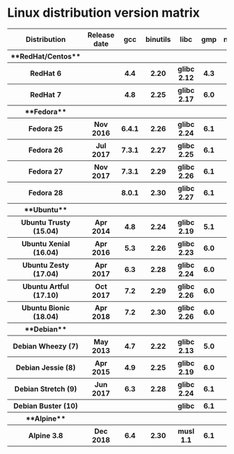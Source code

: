# Linux distribution version matrix

<table><tr><th> Distribution          </th>
<th> Release date </th>
<th> gcc </th>
<th> binutils </th>
<th> libc      </th>
<th> gmp </th>
<th> ncurses </th>
<th> tinfo </th>
<th> Comments </th>
<th> Has bindist 
</th></tr>
<tr><th>**RedHat/Centos**</th>
<th></th>
<th></th>
<th></th>
<th></th>
<th></th>
<th></th>
<th></th>
<th></th>
<th></th></tr>
<tr><th> RedHat 6                </th>
<th></th>
<th> 4.4   </th>
<th> 2.20       </th>
<th> glibc 2.12  </th>
<th> 4.3   </th>
<th> 5.7       </th>
<th></th>
<th></th>
<th></th></tr>
<tr><th> RedHat 7                </th>
<th></th>
<th> 4.8   </th>
<th> 2.25       </th>
<th> glibc 2.17  </th>
<th> 6.0   </th>
<th> 5.9       </th>
<th></th>
<th></th>
<th></th></tr>
<tr><th>**Fedora**</th>
<th></th>
<th></th>
<th></th>
<th></th>
<th></th>
<th></th>
<th></th>
<th></th>
<th></th></tr>
<tr><th> Fedora 25               </th>
<th> Nov 2016       </th>
<th> 6.4.1 </th>
<th> 2.26       </th>
<th> glibc 2.24  </th>
<th> 6.1   </th>
<th> 6.0       </th>
<th></th>
<th></th>
<th></th></tr>
<tr><th> Fedora 26               </th>
<th> Jul 2017       </th>
<th> 7.3.1 </th>
<th> 2.27       </th>
<th> glibc 2.25  </th>
<th> 6.1   </th>
<th> 6.0       </th>
<th></th>
<th></th>
<th></th></tr>
<tr><th> Fedora 27               </th>
<th> Nov 2017       </th>
<th> 7.3.1 </th>
<th> 2.29       </th>
<th> glibc 2.26  </th>
<th> 6.1   </th>
<th> 6.0       </th>
<th> 6       </th>
<th></th>
<th> x             
</th></tr>
<tr><th> Fedora 28               </th>
<th></th>
<th> 8.0.1 </th>
<th> 2.30       </th>
<th> glibc 2.27  </th>
<th> 6.1   </th>
<th> 6.1       </th>
<th></th>
<th></th>
<th></th></tr>
<tr><th>**Ubuntu**</th>
<th></th>
<th></th>
<th></th>
<th></th>
<th></th>
<th></th>
<th></th>
<th></th>
<th></th></tr>
<tr><th> Ubuntu Trusty (15.04)   </th>
<th> Apr 2014       </th>
<th> 4.8   </th>
<th> 2.24       </th>
<th> glibc 2.19  </th>
<th> 5.1   </th>
<th> 5.9       </th>
<th></th>
<th></th>
<th></th></tr>
<tr><th> Ubuntu Xenial (16.04)   </th>
<th> Apr 2016       </th>
<th> 5.3   </th>
<th> 2.26       </th>
<th> glibc 2.23  </th>
<th> 6.0   </th>
<th> 6.0       </th>
<th></th>
<th></th>
<th></th></tr>
<tr><th> Ubuntu Zesty (17.04)    </th>
<th> Apr 2017       </th>
<th> 6.3   </th>
<th> 2.28       </th>
<th> glibc 2.24  </th>
<th> 6.0   </th>
<th> 6.0       </th>
<th></th>
<th></th>
<th></th></tr>
<tr><th> Ubuntu Artful (17.10)   </th>
<th> Oct 2017       </th>
<th> 7.2   </th>
<th> 2.29       </th>
<th> glibc 2.26  </th>
<th> 6.0   </th>
<th> 6.0       </th>
<th></th>
<th></th>
<th></th></tr>
<tr><th> Ubuntu Bionic (18.04)   </th>
<th> Apr 2018       </th>
<th> 7.2   </th>
<th> 2.30       </th>
<th> glibc 2.26  </th>
<th> 6.0   </th>
<th> 6.1       </th>
<th></th>
<th></th>
<th></th></tr>
<tr><th>**Debian**</th>
<th></th>
<th></th>
<th></th>
<th></th>
<th></th>
<th></th>
<th></th>
<th></th>
<th></th></tr>
<tr><th> Debian Wheezy (7)       </th>
<th> May 2013       </th>
<th> 4.7   </th>
<th> 2.22       </th>
<th> glibc 2.13  </th>
<th> 5.0   </th>
<th> 5.9       </th>
<th></th>
<th></th>
<th></th></tr>
<tr><th> Debian Jessie (8)       </th>
<th> Apr 2015       </th>
<th> 4.9   </th>
<th> 2.25       </th>
<th> glibc 2.19  </th>
<th> 6.0   </th>
<th> 5.9       </th>
<th></th>
<th></th>
<th> x             
</th></tr>
<tr><th> Debian Stretch (9)      </th>
<th> Jun 2017       </th>
<th> 6.3   </th>
<th> 2.28       </th>
<th> glibc 2.24  </th>
<th> 6.1   </th>
<th> 6.0       </th>
<th> 5       </th>
<th></th>
<th> x             
</th></tr>
<tr><th> Debian Buster (10)      </th>
<th></th>
<th></th>
<th></th>
<th> glibc       </th>
<th> 6.1   </th>
<th> 6.1       </th>
<th></th>
<th></th>
<th></th></tr>
<tr><th>**Alpine**</th>
<th></th>
<th></th>
<th></th>
<th></th>
<th></th>
<th></th>
<th></th>
<th></th>
<th></th></tr>
<tr><th> Alpine 3.8              </th>
<th> Dec 2018       </th>
<th> 6.4   </th>
<th> 2.30       </th>
<th> musl 1.1    </th>
<th> 6.1   </th>
<th> 6.1       </th>
<th></th>
<th></th>
<th></th></tr></table>